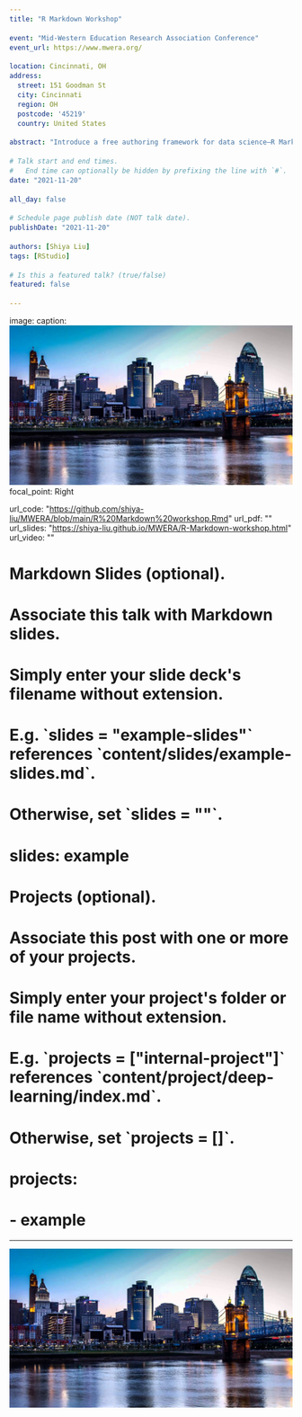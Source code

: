 ```yaml
---
title: "R Markdown Workshop"

event: "Mid-Western Education Research Association Conference"
event_url: https://www.mwera.org/

location: Cincinnati, OH
address:
  street: 151 Goodman St
  city: Cincinnati
  region: OH
  postcode: '45219'
  country: United States

abstract: "Introduce a free authoring framework for data science—R Markdown and to prepare workshop participants to use R Markdown for teaching and research."

# Talk start and end times.
#   End time can optionally be hidden by prefixing the line with `#`.
date: "2021-11-20"

all_day: false

# Schedule page publish date (NOT talk date).
publishDate: "2021-11-20"

authors: [Shiya Liu]
tags: [RStudio]

# Is this a featured talk? (true/false)
featured: false

---
```


image:
  caption: ![](/images/MWERA.jpg)
  focal_point: Right
  
  
url_code: "https://github.com/shiya-liu/MWERA/blob/main/R%20Markdown%20workshop.Rmd"
url_pdf: ""
url_slides: "https://shiya-liu.github.io/MWERA/R-Markdown-workshop.html"
url_video: ""


# Markdown Slides (optional).
# Associate this talk with Markdown slides.
# Simply enter your slide deck's filename without extension.
# E.g. \`slides = "example-slides"\` references \`content/slides/example-slides.md\`.
# Otherwise, set \`slides = ""\`.
# slides: example

# Projects (optional).
# Associate this post with one or more of your projects.
# Simply enter your project's folder or file name without extension.
# E.g. \`projects = ["internal-project"]\` references \`content/project/deep-learning/index.md\`.
# Otherwise, set \`projects = []\`.
# projects:
# - example
---

![](feature.jpg)
